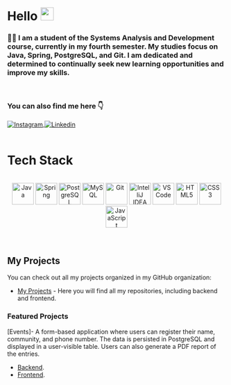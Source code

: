 # Hello <img src="https://media.giphy.com/media/hvRJCLFzcasrR4ia7z/giphy.gif" width="30">

### 👨‍🎓 I am a student of the Systems Analysis and Development course, currently in my fourth semester. My studies focus on Java, Spring, PostgreSQL, and Git. I am dedicated and determined to continually seek new learning opportunities and improve my skills.

<br/>

### You can also find me here 👇

<div>
<a href="https://www.instagram.com/jvitormusic/" target="_blank">
 <img align="center" src="https://img.shields.io/badge/Instagram-E4405F?style=for-the-badge&logo=instagram&logoColor=white" alt="Instagram"/>
</a>

<a href="https://www.linkedin.com/in/jo%C3%A3o-vitor-costa-rolim-05a971265/" target="_blank">
 <img align="center" src="https://img.shields.io/badge/LinkedIn-0077B5?style=for-the-badge&logo=linkedin&logoColor=white" alt="Linkedin"/>
</a>

</div>
<br>

# Tech Stack

<div align="center"><br>

<!-- Java -->
<img src="https://cdn.jsdelivr.net/gh/devicons/devicon/icons/java/java-original.svg" alt="Java" width="50" />

<!-- Spring -->
<img src="https://cdn.jsdelivr.net/gh/devicons/devicon/icons/spring/spring-original.svg" alt="Spring" width="50" />

<!-- PostgreSQL -->
<img src="https://cdn.jsdelivr.net/gh/devicons/devicon/icons/postgresql/postgresql-original.svg" alt="PostgreSQL" width="50" />

<!-- MySQL -->
<img src="https://cdn.jsdelivr.net/gh/devicons/devicon/icons/mysql/mysql-original-wordmark.svg" alt="MySQL" width="50" />

 <!-- Git -->
<img src="https://cdn.jsdelivr.net/gh/devicons/devicon/icons/git/git-original.svg" alt="Git" width="50" />

 <!-- IntelliJ IDEA -->
<img src="https://resources.jetbrains.com/storage/products/company/brand/logos/IntelliJ_IDEA_icon.svg" alt="IntelliJ IDEA" width="50" />

<!-- Visual Studio Code -->
<img src="https://cdn.jsdelivr.net/gh/devicons/devicon/icons/vscode/vscode-original.svg" alt="VS Code" width="50" />

<!-- HTML5 -->
<img src="https://cdn.jsdelivr.net/gh/devicons/devicon/icons/html5/html5-original.svg" alt="HTML5" width="50" />

<!-- CSS3 -->
<img src="https://cdn.jsdelivr.net/gh/devicons/devicon/icons/css3/css3-original.svg" alt="CSS3" width="50" />

<!-- JavaScript -->
<img src="https://cdn.jsdelivr.net/gh/devicons/devicon/icons/javascript/javascript-original.svg" alt="JavaScript" width="50" />

</div>
 
 <br/>
 <br>

## My Projects

You can check out all my projects organized in my GitHub organization:

- [My Projects](https://github.com/MeusProjetosPortfolio) - Here you will find all my repositories, including backend and frontend.

### Featured Projects

[Events]- A form-based application where users can register their name, community, and phone number. The data is persisted in PostgreSQL and displayed in a user-visible table. Users can also generate a PDF report of the entries.
 - [Backend](https://github.com/MeusProjetosPortfolio/evento-backend).
 - [Frontend](https://github.com/MeusProjetosPortfolio/evento-frontend).
